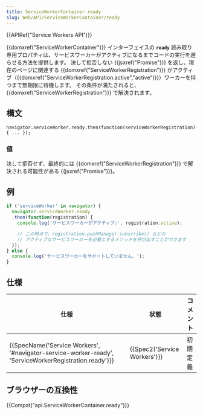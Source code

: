 ```yaml
---
title: ServiceWorkerContainer.ready
slug: Web/API/ServiceWorkerContainer/ready
---
```

{{APIRef("Service Workers API")}}

{{domxref("ServiceWorkerContainer")}} インターフェイスの **`ready`** 読み取り専用プロパティは、サービスワーカーがアクティブになるまでコードの実行を遅らせる方法を提供します。 決して拒否しない {{jsxref("Promise")}} を返し、現在のページに関連する {{domxref("ServiceWorkerRegistration")}} がアクティブ（{{domxref("ServiceWorkerRegistration.active","active")}}）ワーカーを持つまで無期限に待機します。 その条件が満たされると、{{domxref("ServiceWorkerRegistration")}} で解決されます。

## 構文

```
navigator.serviceWorker.ready.then(function(serviceWorkerRegistration) { ... });
```

### 値

決して拒否せず、最終的には {{domxref("ServiceWorkerRegistration")}} で解決される可能性がある {{jsxref("Promise")}}。

## 例

```js
if ('serviceWorker' in navigator) {
  navigator.serviceWorker.ready
  .then(function(registration) {
    console.log('サービスワーカーがアクティブ:', registration.active);

    // この時点で、registration.pushManager.subscribe() などの
    // アクティブなサービスワーカーを必要とするメソッドを呼び出すことができます
  });
} else {
  console.log('サービスワーカーをサポートしていません。');
}
```

## 仕様

| 仕様                                                                                                                                     | 状態                                 | コメント |
| ---------------------------------------------------------------------------------------------------------------------------------------- | ------------------------------------ | -------- |
| {{SpecName('Service Workers', '#navigator-service-worker-ready', 'ServiceWorkerRegistration.ready')}} | {{Spec2('Service Workers')}} | 初期定義 |

## ブラウザーの互換性

{{Compat("api.ServiceWorkerContainer.ready")}}
